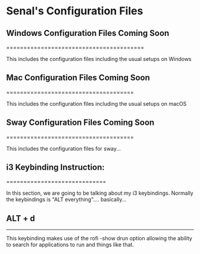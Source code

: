# Senal's Configuration Files



## Windows Configuration Files Coming Soon
========================================

This includes the configuration files including the usual setups on Windows


## Mac Configuration Files Coming Soon
=====================================

This includes the configuration files including the usual setups on macOS



## Sway Configuration Files Coming Soon
=====================================

This includes the configuration files for sway...





## i3 Keybinding Instruction: 
=============================

In this section, we are going to be talking about my i3 keybindings.
Normally the keybindings is "ALT everything".... basically...






## ALT + d 
--------

This keybinding makes use of the rofi -show drun option allowing 
the ability to search for applications to run and things like 
that.

